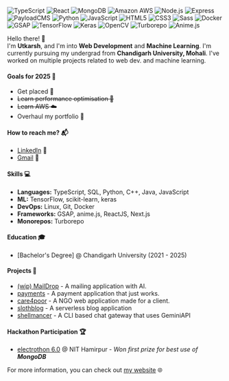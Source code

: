 ![TypeScript](https://img.shields.io/badge/TypeScript-007ACC?style=for-the-badge&logo=typescript&logoColor=white)
![React](https://img.shields.io/badge/React-20232A?style=for-the-badge&logo=react&logoColor=61DAFB)
![MongoDB](https://img.shields.io/badge/MongoDB-4EA94B?style=for-the-badge&logo=mongodb&logoColor=white)
![Amazon AWS](https://img.shields.io/badge/Amazon_AWS-232F3E?style=for-the-badge&logo=amazon-aws&logoColor=white)
![Node.js](https://img.shields.io/badge/Node.js-43853D?style=for-the-badge&logo=node.js&logoColor=white)
![Express](https://img.shields.io/badge/Express-000000?style=for-the-badge&logo=express&logoColor=white)
![PayloadCMS](https://img.shields.io/badge/PayloadCMS-03A9F4?style=for-the-badge&logo=payloadcms&logoColor=white)
![Python](https://img.shields.io/badge/Python-3776AB?style=for-the-badge&logo=python&logoColor=white)
![JavaScript](https://img.shields.io/badge/JavaScript-323330?style=for-the-badge&logo=javascript&logoColor=F7DF1E)
![HTML5](https://img.shields.io/badge/HTML5-E34F26?style=for-the-badge&logo=html5&logoColor=white)
![CSS3](https://img.shields.io/badge/CSS3-1572B6?style=for-the-badge&logo=css3&logoColor=white)
![Sass](https://img.shields.io/badge/Sass-CC6699?style=for-the-badge&logo=sass&logoColor=white)
![Docker](https://img.shields.io/badge/docker-%230db7ed.svg?style=for-the-badge&logo=docker&logoColor=white)
![GSAP](https://img.shields.io/badge/GSAP-000000?style=for-the-badge&logo=greensock&logoColor=white)
![TensorFlow](https://img.shields.io/badge/TensorFlow-FF6F00?style=for-the-badge&logo=tensorflow&logoColor=white)
![Keras](https://img.shields.io/badge/Keras-D00000?style=for-the-badge&logo=keras&logoColor=white)
![OpenCV](https://img.shields.io/badge/OpenCV-5C3EE8?style=for-the-badge&logo=opencv&logoColor=white)
![Turborepo](https://img.shields.io/badge/Turborepo-EF4444?style=for-the-badge&logo=turborepo&logoColor=white)
![Anime.js](https://img.shields.io/badge/Anime.js-FF9EAF?style=for-the-badge&logo=anime.js&logoColor=white)





Hello there! 👋  
I'm **Utkarsh**, and I'm into **Web Development** and **Machine Learning**. I'm currently pursuing my undergrad from **Chandigarh University, Mohali**. I've worked on multiple projects related to web dev. and machine learning.

#### Goals for 2025 🎯
- Get placed 🤝
- ~~Learn performance optimisation 🚀~~
- ~~Learn AWS ☁️~~
- Overhaul my portfolio 🎨

#### How to reach me? 📬
- [LinkedIn](https://linkedin.com/in/utkarsh125) 💼
- [Gmail](mailto:utkarshpandeyforwork@gmail.com) 📧

#### Skills 💻
- **Languages:** TypeScript, SQL, Python, C++, Java, JavaScript
- **ML:** TensorFlow, scikit-learn, keras
- **DevOps:** Linux, Git, Docker 
- **Frameworks:** GSAP, anime.js, ReactJS, Next.js
- **Monorepos:** Turborepo

#### Education 🎓
- [Bachelor's Degree] @ Chandigarh University (2021 - 2025)

#### Projects 🚀
- [(wip) MailDrop](https://github.com/utkarsh125/ai-mail-saas) - A mailing application with AI. 
- [payments](https://github.com/utkarsh125/payments-app) - A payment application that just works.
- [care4poor](https://github.com/utkarsh125/ngo-careforpoor) - A NGO web application made for a client.
- [slothblog](https://github.com/utkarsh125/medium-serverless) - A serverless blog application
- [shellmancer](https://github.com/utkarsh125/shellmancer) - A CLI based chat gateway that uses GeminiAPI

#### Hackathon Participation 🏆
- [electrothon 6.0](https://electrothon.nith.ac.in/) @ NIT Hamirpur - _Won first prize for best use of **MongoDB**_

For more information, you can check out [my website](https://utkarshpandey.in/) 🌐
